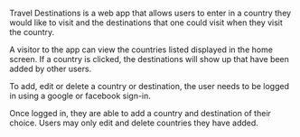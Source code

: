 Travel Destinations is a web app that allows users to enter in a country they would like to visit and the destinations that one could visit when they visit the country.

A visitor to the app can view the countries listed displayed in the home screen. If a country is clicked, the destinations will show up that have been added by other users.

To add, edit or delete a country or destination, the user needs to be logged in using a google or facebook sign-in.

Once logged in, they are able to add a country and destination of their choice. Users may only edit and delete countries they have added.
